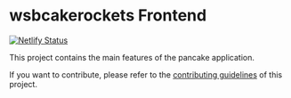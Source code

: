 #  wsbcakerockets Frontend

[![Netlify Status](https://api.netlify.com/api/v1/badges/7bebf1a3-be7b-4165-afd1-446256acd5e3/deploy-status)](https://app.netlify.com/sites/pancake-prod/deploys)

This project contains the main features of the pancake application.

If you want to contribute, please refer to the [contributing guidelines](./CONTRIBUTING.md) of this project.
